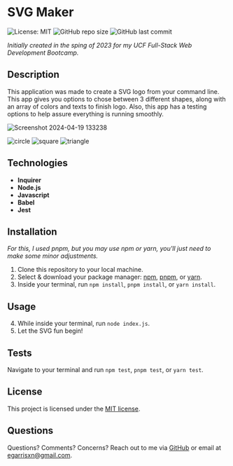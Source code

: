 # SVG Maker

![License: MIT](https://img.shields.io/badge/License-MIT-yellow.svg) ![GitHub repo size](https://img.shields.io/github/repo-size/egarrisxn/svg-maker) ![GitHub last commit](https://img.shields.io/github/last-commit/egarrisxn/svg-maker)

_Initially created in the sping of 2023 for my UCF Full-Stack Web Development Bootcamp._

## Description

This application was made to create a SVG logo from your command line. This app gives you options to chose between 3 different shapes, along with an array of colors and texts to finish logo. Also, this app has a testing options to help assure everything is running smoothly.

![Screenshot 2024-04-19 133238](https://github.com/EGARRISXN/svg-maker/assets/126130230/e5e7fa9d-8844-4f7e-a7a2-013a780fa8e8)

![circle](https://github.com/EGARRISXN/svg-maker/assets/126130230/4a4459db-1705-4237-805a-792b91bf70a4)
![square](https://github.com/EGARRISXN/svg-maker/assets/126130230/653ee6e6-921d-4045-a358-2d6b7f32e708)
![triangle](https://github.com/EGARRISXN/svg-maker/assets/126130230/2c6981eb-f579-46b4-b02e-fdc1f3c6e100)

## Technologies

- **Inquirer**
- **Node.js**
- **Javascript**
- **Babel**
- **Jest**

## Installation

_For this, I used pnpm, but you may use npm or yarn, you'll just need to make some minor adjustments._

1. Clone this repository to your local machine.
2. Select & download your package manager: [npm](https://www.npmjs.com/), [pnpm](https://pnpm.io/), or [yarn](https://yarnpkg.com/).
3. Inside your terminal, run `npm install`, `pnpm install`, or `yarn install`.

## Usage

4. While inside your terminal, run `node index.js`.
5. Let the SVG fun begin!

## Tests

Navigate to your terminal and run `npm test`, `pnpm test`, or `yarn test`.

## License

This project is licensed under the [MIT license](https://opensource.org/licenses/MIT).

## Questions

Questions? Comments? Concerns? Reach out to me via [GitHub](https://github.com/EGARRISXN) or email at egarrisxn@gmail.com.
